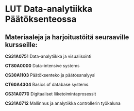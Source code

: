 # LUT Data-analytiikka Päätöksenteossa

## Materiaaleja ja harjoitustöitä seuraaville kursseille:

**CS31A0751** Data-analytiikka ja visualisointi

**CT80A0000** Data-intensive systems

**CS30A1103** Päätöksenteko ja päätösanalyysi

**CT60A4304** Basics of database systems

**CS31A0770** Digitaaliset liiketoimintaprosessit

**CS31A0712** Mallinnus ja analytiikka controllerin työkaluna

